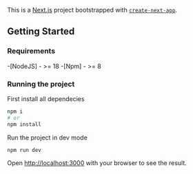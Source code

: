 This is a [Next.js](https://nextjs.org/) project bootstrapped with [`create-next-app`](https://github.com/vercel/next.js/tree/canary/packages/create-next-app).

## Getting Started

### Requirements
-[NodeJS] - >= 18
-[Npm] - >= 8


### Running the project

First install all dependecies

```bash
npm i
# or
npm install
```

Run the project in dev mode

```bash
npm run dev
```

Open [http://localhost:3000](http://localhost:3000) with your browser to see the result.
